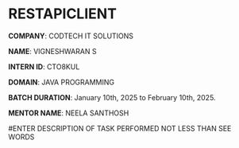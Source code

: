 # RESTAPICLIENT

**COMPANY**: CODTECH IT SOLUTIONS

**NAME**: VIGNESHWARAN S

**INTERN ID**: CTO8KUL

**DOMAIN**: JAVA PROGRAMMING

**BATCH DURATION**: January 10th, 2025 to February 10th, 2025.

**MENTOR NAME**: NEELA SANTHOSH

#ENTER DESCRIPTION OF TASK PERFORMED NOT LESS THAN SEE WORDS
